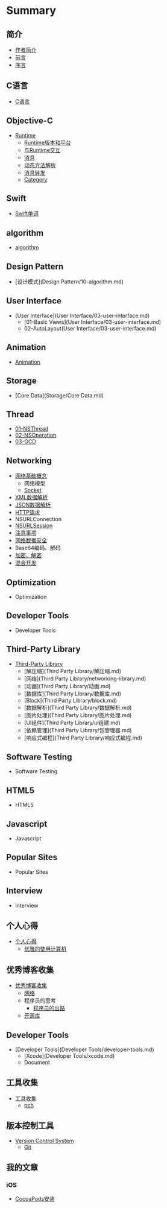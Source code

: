 # Summary

## 简介
* [作者简介](README.md)
* [前言](README.md)
* [序言](README.md)

## C语言
* [C语言](chapter1.md)

## Objective-C
* [Runtime](runtime.md)
    * [Runtime版本和平台](Objective-C/Runtime/01-runtime-versions-and-platforms.md)
    * [与Runtime交互](Objective-C/Runtime/02-与runtime交互.md)
    * [消息](Objective-C/Runtime/03-消息.md)
    * [动态方法解析](Objective-C/Runtime/04-动态方法解析.md)
    * [消息转发](Objective-C/Runtime/05-消息转发.md)
    * [Category](Objective-C/Runtime/06-category.md)

## Swift
* [Swift单词](Swift/swift.md)

## algorithm
* [algorithm](Algorithm/10-algorithm.md)

## Design Pattern
* [设计模式](Design Pattern/10-algorithm.md)

## User Interface
* [User Interface](User Interface/03-user-interface.md)
    * [01-Basic Views](User Interface/03-user-interface.md)
    * 02-AutoLayout(User Interface/03-user-interface.md)

## Animation
* [Animation](Animation/05-animation.md)

## Storage
* [Core Data](Storage/Core Data.md)

## Thread
* [01-NSThread](Thread/NSThread.md)
* [02-NSOperation](Thread/NSOperation.md)
* [03-GCD](Thread/03-GCD.md)

## Networking
* [网络基础概念](Networking/网络基础概念.md)
   * 网络模型
   * [Socket](Networking/socket.md)
* [XML数据解析](Networking/xml数据解析.md)
* [JSON数据解析](Networking/json数据解析.md)
* [HTTP请求](Networking/GET、POST请求.md)
* NSURLConnection
* [NSURLSession](Networking/nsurlsession.md)
* [注意事项](Networking/注意事项.md)
* [网络数据安全](Networking/网络数据安全.md)
* Base64编码、解码
* [加密、解密](Networking/加密、解密.md)
* [混合开发](Networking/混合开发.md)

## Optimization
* Optimization

## Developer Tools
* Developer Tools

## Third-Party Library
* [Third-Party Library](third-party-library.md)
    * [解压缩](Third Party Library/解压缩.md)
    * [网络](Third Party Library/networking-library.md)
    * [动画](Third Party Library/动画.md)
    * [数据库](Third Party Library/数据库.md)
    * [Block](Third Party Library/block.md)
    * [数据解析](Third Party Library/数据解析.md)
    * [图片处理](Third Party Library/图片处理.md)
    * [UI组件](Third Party Library/ui组建.md)
    * [依赖管理](Third Party Library/包管理器.md)
    * [响应式编程](Third Party Library/响应式编程.md)

## Software Testing
* Software Testing

## HTML5
* HTML5

## Javascript
* Javascript

## Popular Sites
* Popular Sites

## Interview
* Interview

## 个人心得
* [个人心得](个人心得/学习心得.md)
    * [优雅的使用计算机](个人心得/优雅的使用计算机.md)

## 优秀博客收集
* [优秀博客收集](优秀博客收集/优秀博客收集.md)
    * [网络](优秀博客收集/网络.md)
    * 程序员的思考
        * [程序员的出路](优秀博客收集/程序员的出路.md)
    * [开源库](优秀博客收集/开源库.md)

## Developer Tools
* [Developer Tools](Developer Tools/developer-tools.md)
    * [Xcode](Developer Tools/xcode.md)
    * Document

## 工具收集
* [工具收集](工具收集/工具收集.md)
    * [pch](工具收集/pch.md)

## 版本控制工具
* [Version Control System](版本控制工具/version-control-system.md)
    * [Git](版本控制工具/git.md)

## 我的文章
### iOS

* [CocoaPods安装](我的文章/iOS/CocoaPods安装.md)

